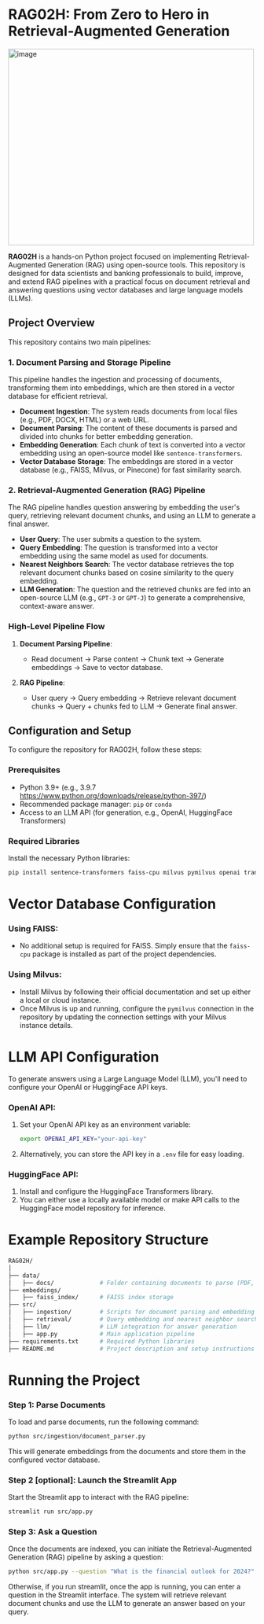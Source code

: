 # RAG02H: From Zero to Hero in Retrieval-Augmented Generation

<!-- ![image](https://github.com/user-attachments/assets/70d6c2c4-8da1-466b-a40c-70c827d320e7) -->

<img src="https://github.com/user-attachments/assets/70d6c2c4-8da1-466b-a40c-70c827d320e7" alt="image" width="500" height="400">

**RAG02H** is a hands-on Python project focused on implementing Retrieval-Augmented Generation (RAG) using open-source tools. This repository is designed for data scientists and banking professionals to build, improve, and extend RAG pipelines with a practical focus on document retrieval and answering questions using vector databases and large language models (LLMs).

## Project Overview

This repository contains two main pipelines:

### 1. Document Parsing and Storage Pipeline
This pipeline handles the ingestion and processing of documents, transforming them into embeddings, which are then stored in a vector database for efficient retrieval.

- **Document Ingestion**: The system reads documents from local files (e.g., PDF, DOCX, HTML) or a web URL.
- **Document Parsing**: The content of these documents is parsed and divided into chunks for better embedding generation.
- **Embedding Generation**: Each chunk of text is converted into a vector embedding using an open-source model like `sentence-transformers`.
- **Vector Database Storage**: The embeddings are stored in a vector database (e.g., FAISS, Milvus, or Pinecone) for fast similarity search.

### 2. Retrieval-Augmented Generation (RAG) Pipeline
The RAG pipeline handles question answering by embedding the user's query, retrieving relevant document chunks, and using an LLM to generate a final answer.

- **User Query**: The user submits a question to the system.
- **Query Embedding**: The question is transformed into a vector embedding using the same model as used for documents.
- **Nearest Neighbors Search**: The vector database retrieves the top relevant document chunks based on cosine similarity to the query embedding.
- **LLM Generation**: The question and the retrieved chunks are fed into an open-source LLM (e.g., `GPT-3` or `GPT-J`) to generate a comprehensive, context-aware answer.

### High-Level Pipeline Flow
1. **Document Parsing Pipeline**:
    - Read document → Parse content → Chunk text → Generate embeddings → Save to vector database.
    
2. **RAG Pipeline**:
    - User query → Query embedding → Retrieve relevant document chunks → Query + chunks fed to LLM → Generate final answer.

## Configuration and Setup

To configure the repository for RAG02H, follow these steps:

### Prerequisites
- Python 3.9+ (e.g., 3.9.7 https://www.python.org/downloads/release/python-397/)
- Recommended package manager: `pip` or `conda`
- Access to an LLM API (for generation, e.g., OpenAI, HuggingFace Transformers)

### Required Libraries
Install the necessary Python libraries:

```bash
pip install sentence-transformers faiss-cpu milvus pymilvus openai transformers
```

# Vector Database Configuration

### Using FAISS:
- No additional setup is required for FAISS. Simply ensure that the `faiss-cpu` package is installed as part of the project dependencies.

### Using Milvus:
- Install Milvus by following their official documentation and set up either a local or cloud instance.
- Once Milvus is up and running, configure the `pymilvus` connection in the repository by updating the connection settings with your Milvus instance details.

# LLM API Configuration

To generate answers using a Large Language Model (LLM), you'll need to configure your OpenAI or HuggingFace API keys.

### OpenAI API:
1. Set your OpenAI API key as an environment variable:
    ```bash
    export OPENAI_API_KEY="your-api-key"
    ```
2. Alternatively, you can store the API key in a `.env` file for easy loading.

### HuggingFace API:
1. Install and configure the HuggingFace Transformers library.
2. You can either use a locally available model or make API calls to the HuggingFace model repository for inference.

# Example Repository Structure

```bash
RAG02H/
│
├── data/
│   ├── docs/             # Folder containing documents to parse (PDF, HTML, etc.)
├── embeddings/
│   ├── faiss_index/      # FAISS index storage
├── src/
│   ├── ingestion/        # Scripts for document parsing and embedding generation
│   ├── retrieval/        # Query embedding and nearest neighbor search
│   ├── llm/              # LLM integration for answer generation
│   ├── app.py            # Main application pipeline
├── requirements.txt      # Required Python libraries
├── README.md             # Project description and setup instructions
```

# Running the Project

### Step 1: Parse Documents
To load and parse documents, run the following command:

```bash
python src/ingestion/document_parser.py
```

This will generate embeddings from the documents and store them in the configured vector database.

### Step 2 [optional]: Launch the Streamlit App
Start the Streamlit app to interact with the RAG pipeline:

```bash
streamlit run src/app.py
```

### Step 3: Ask a Question
Once the documents are indexed, you can initiate the Retrieval-Augmented Generation (RAG) pipeline by asking a question:

```bash
python src/app.py --question "What is the financial outlook for 2024?"
```

Otherwise, if you run streamlit, once the app is running, you can enter a question in the Streamlit interface. The system will retrieve relevant document chunks and use the LLM to generate an answer based on your query.
